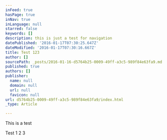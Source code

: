 ```yaml
---
inFeed: true
hasPage: true
inNav: true
inLanguage: null
starred: false
keywords: []
description: this is just a test for navigation
datePublished: '2016-01-17T07:30:25.647Z'
dateModified: '2016-01-17T07:30:16.667Z'
title: Test 123
author: []
sourcePath: _posts/2016-01-16-d5764b25-0009-49ff-a3c5-989f84e63fa9.md
published: true
authors: []
publisher:
  name: null
  domain: null
  url: null
  favicon: null
url: d5764b25-0009-49ff-a3c5-989f84e63fa9/index.html
_type: Article

---
```

This is a test

Test 1 2 3